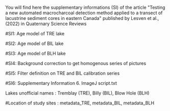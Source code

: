 You will find here the supplementary informations (SI) of the article "Testing a new automated macrocharcoal detection method applied to a transect of lacustrine sediment cores in eastern Canada" published by Lesven et al., (2022) in Quaternary Science Reviews

#SI1: Age model of TRE lake

#SI2: Age model of BIL lake

#SI3: Age model of BLH lake

#SI4: Background correction to get homogenous series of pictures

#SI5: Filter definition on TRE and BIL calibration series

#SI6: Supplementary Information 6. ImageJ script.txt


Lakes unofficial names : Tremblay (TRE), Billy (BIL), Blow Hole (BLH)

#Location of study sites : metadata_TRE, metadata_BIL, metadata_BLH

